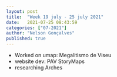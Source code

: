 ```yaml
---
layout: post
title:  "Week 19 july - 25 july 2021"
date:   2021-07-25 08:43:59
categories: ["07-2021"]
author: "Nelson Gonçalves"
published: true
---
```


* Worked on umap: Megalitismo de Viseu
* website dev: PAV StoryMaps
* researching Arches
